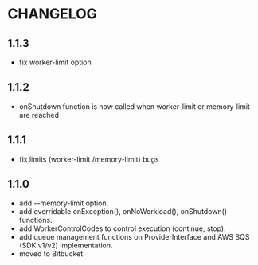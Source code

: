 CHANGELOG
=========

1.1.3
-----

 * fix worker-limit option

1.1.2
-----

 * onShutdown function is now called when worker-limit or memory-limit are reached

1.1.1
-----

 * fix limits (worker-limit /memory-limit) bugs

1.1.0
-----

 * add --memory-limit option.
 * add overridable onException(), onNoWorkload(), onShutdown() functions.
 * add WorkerControlCodes to control execution (continue, stop).
 * add queue management functions on ProviderInterface and AWS SQS (SDK v1/v2) implementation.
 * moved to Bitbucket